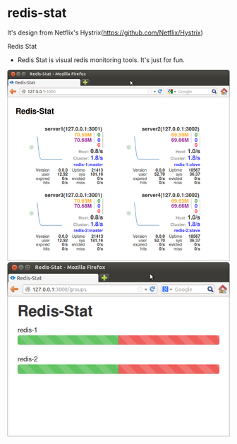 redis-stat
==========

It's design from Netflix's Hystrix(https://github.com/Netflix/Hystrix)

Redis Stat
* Redis Stat is visual redis monitoring tools. It's just for fun. 

![Redis Stat](https://github.com/charsyam/redis-stat/blob/master/images/redis-stat2.png?raw=true "Redis Stat")
![Redis Stat](https://github.com/charsyam/redis-stat/blob/master/images/groups.png?raw=true "Redis Stat")
